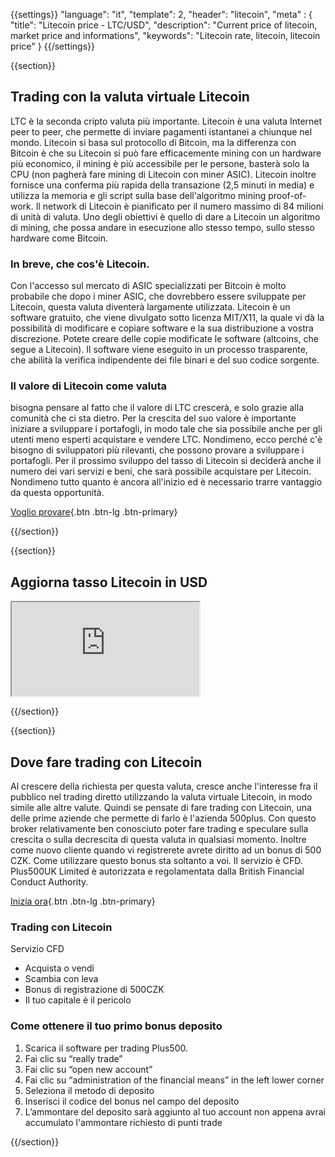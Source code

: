 {{settings}}
  "language": "it",
  "template": 2,
  "header": "litecoin",
  "meta" : {
    "title": "Litecoin price - LTC/USD",
    "description": "Current price of litecoin, market price and informations",
    "keywords": "Litecoin rate, litecoin, litecoin price"
  }
{{/settings}}

{{section}}

## Trading con la valuta virtuale Litecoin

LTC è la seconda cripto valuta più importante. Litecoin è una valuta Internet peer to peer, che permette di inviare pagamenti istantanei a chiunque nel mondo. Litecoin si basa sul protocollo di Bitcoin, ma la differenza con Bitcoin è che su Litecoin si può fare efficacemente mining con un hardware più economico, il mining è più accessibile per le persone, basterà solo la CPU (non pagherà fare mining di Litecoin con miner ASIC). Litecoin inoltre fornisce una conferma più rapida della transazione (2,5 minuti in media) e utilizza la memoria e gli script sulla base dell'algoritmo mining proof-of-work. Il network di Litecoin è pianificato per il numero massimo di 84 milioni di unità di valuta. Uno degli obiettivi è quello di dare a Litecoin un algoritmo di mining, che possa andare in esecuzione allo stesso tempo, sullo stesso hardware come Bitcoin.

### In breve, che cos'è Litecoin.

Con l'accesso sul mercato di ASIC specializzati per Bitcoin è molto probabile che dopo i miner ASIC, che dovrebbero essere sviluppate per Litecoin, questa valuta diventerà largamente utilizzata. Litecoin è un software gratuito, che viene divulgato sotto licenza MIT/X11, la quale vi dà la possibilità di modificare e copiare software e la sua distribuzione a vostra discrezione. Potete creare delle copie modificate le software (altcoins, che segue a Litecoin). Il software viene eseguito in un processo trasparente, che abilità la verifica indipendente dei file binari e del suo codice sorgente.

### Il valore di Litecoin come valuta

bisogna pensare al fatto che il valore di LTC crescerà, e solo grazie alla comunità che ci sta dietro. Per la crescita del suo valore è importante iniziare a sviluppare i portafogli, in modo tale che sia possibile anche per gli utenti meno esperti acquistare e vendere LTC. Nondimeno, ecco perché c'è bisogno di sviluppatori più rilevanti, che possono provare a sviluppare i portafogli. Per il prossimo sviluppo del tasso di Litecoin si deciderà anche il numero dei vari servizi e beni, che sarà possibile acquistare per Litecoin. Nondimeno tutto quanto è ancora all'inizio ed è necessario trarre vantaggio da questa opportunità.

[Voglio provare](http://www.plus500.com/en/StartTrading.aspx?id=66349&pl=2){.btn .btn-lg .btn-primary}

{{/section}}

{{section}}

## Aggiorna tasso Litecoin in USD

<div class="container kurz">
<a href="http://www.plus500.com/it/StartTrading.aspx?id=66349&tags=Bitcoin&pl=2"></a>
<a href="http://www.plus500.com/it/StartTrading.aspx?id=66349&tags=Bitcoin&pl=2"></a>
<iframe src="http://marketools.plus500.com/Widgets/InstrumentChartContainer?hl=it&cty=IT&id=66349&tags=widg+chart+litecoin&pl=2&instSymb=LTCUSD"></iframe>
</div>

{{/section}}

{{section}}

## Dove fare trading con Litecoin

Al crescere della richiesta per questa valuta, cresce anche l'interesse fra il pubblico nel trading diretto utilizzando la valuta virtuale Litecoin, in modo simile alle altre valute. Quindi se pensate di fare trading con Litecoin, una delle prime aziende che permette di farlo è l'azienda 500plus. Con questo broker relativamente ben conosciuto poter fare trading e speculare sulla crescita o sulla decrescita di questa valuta in qualsiasi momento. Inoltre come nuovo cliente quando vi registrerete avrete diritto ad un bonus di 500 CZK. Come utilizzare questo bonus sta soltanto a voi. Il servizio è CFD. Plus500UK Limited è autorizzata e regolamentata dalla British Financial Conduct Authority.

[Inizia ora](http://www.plus500.com/it/StartTrading.aspx?id=66349&pl=2){.btn .btn-lg .btn-primary}

### Trading con Litecoin
Servizio CFD

 * Acquista o vendi
 * Scambia con leva
 * Bonus di registrazione di 500CZK 
 * Il tuo capitale è il pericolo


### Come ottenere il tuo primo bonus deposito 

 1. Scarica il software per trading Plus500.
 2. Fai clic su “really trade”
 3. Fai clic su “open new account”
 4. Fai clic su “administration of the financial means” in the left lower corner
 5. Seleziona il metodo di deposito
 6. Inserisci il codice del bonus nel campo del deposito
 1. L’ammontare del deposito sarà aggiunto al tuo account non appena avrai accumulato l'ammontare richiesto di punti trade

{{/section}}